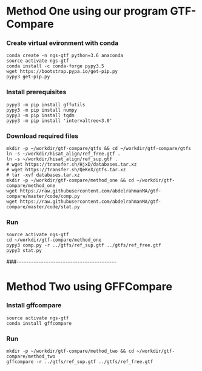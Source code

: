 
# Method One using our program GTF-Compare

### Create virtual evironment with conda
```
conda create -n ngs-gtf python=3.6 anaconda
source activate ngs-gtf
conda install -c conda-forge pypy3.5
wget https://bootstrap.pypa.io/get-pip.py
pypy3 get-pip.py
```
### Install prerequisites
```
pypy3 -m pip install gffutils
pypy3 -m pip install numpy
pypy3 -m pip install tqdm
pypy3 -m pip install 'intervaltree<3.0'
```
### Download required files
```
mkdir -p ~/workdir/gtf-compare/gtfs && cd ~/workdir/gtf-compare/gtfs
ln -s ~/workdir/hisat_align/ref_free.gtf .
ln -s ~/workdir/hisat_align/ref_sup.gtf .
# wget https://transfer.sh/HjxD/databases.tar.xz
# wget https://transfer.sh/QeKeX/gtfs.tar.xz
# tar -xvf databases.tar.xz
mkdir -p ~/workdir/gtf-compare/method_one && cd ~/workdir/gtf-compare/method_one
wget https://raw.githubusercontent.com/abdelrahmanMA/gtf-compare/master/code/comp.py
wget https://raw.githubusercontent.com/abdelrahmanMA/gtf-compare/master/code/stat.py
```
### Run
```
source activate ngs-gtf
cd ~/workdir/gtf-compare/method_one
pypy3 comp.py -r ../gtfs/ref_sup.gtf ../gtfs/ref_free.gtf
pypy3 stat.py
```
###-----------------------------------------

# Method Two using GFFCompare

### Install gffcompare
```
source activate ngs-gtf
conda install gffcompare
```

### Run
```
mkdir -p ~/workdir/gtf-compare/method_two && cd ~/workdir/gtf-compare/method_two
gffcompare -r ../gtfs/ref_sup.gtf ../gtfs/ref_free.gtf
```
